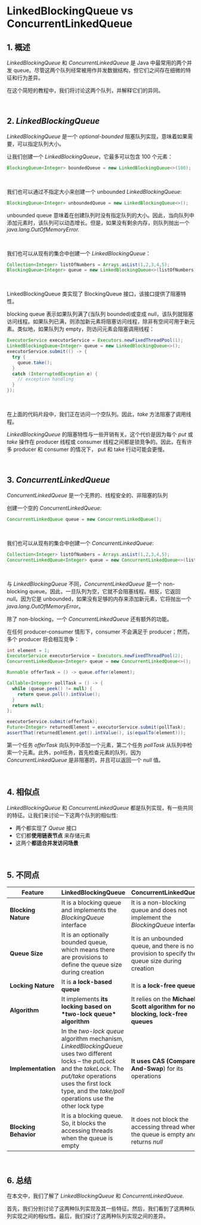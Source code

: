# LinkedBlockingQueue vs ConcurrentLinkedQueue

## 1. 概述

*LinkedBlockingQueue* 和 *ConcurrentLinkedQueue* 是 Java 中最常用的两个并发 queue。尽管这两个队列经常被用作并发数据结构，但它们之间存在细微的特征和行为差异。

在这个简短的教程中，我们将讨论这两个队列，并解释它们的异同。

&nbsp;

## 2. *LinkedBlockingQueue*

*LinkedBlockingQueue* 是一个 *optional-bounded* 阻塞队列实现，意味着如果需要，可以指定队列大小。

让我们创建一个 *LinkedBlockingQueue*，它最多可以包含 100 个元素：

```java
BlockingQueue<Integer> boundedQueue = new LinkedBlockingQueue<>(100);
```

&nbsp;

我们也可以通过不指定大小来创建一个 unbounded *LinkedBlockingQueue*:

```java
BlockingQueue<Integer> unboundedQueue = new LinkedBlockingQueue<>();
```

unbounded queue 意味着在创建队列时没有指定队列的大小。因此，当向队列中添加元素时，该队列可以动态增长。但是，如果没有剩余内存，则队列抛出一个 *java.lang.OutOfMemoryError.*

&nbsp;

我们也可以从现有的集合中创建一个 *LinkedBlockingQueue*：

```java
Collection<Integer> listOfNumbers = Arrays.asList(1,2,3,4,5);
BlockingQueue<Integer> queue = new LinkedBlockingQueue<>(listOfNumbers);
```

&nbsp;

LinkedBlockingQueue 类实现了 BlockingQueue 接口，该接口提供了阻塞特性。

blocking queue 表示如果队列满了(当队列 bounded)或变成 null，该队列就阻塞访问线程。如果队列已满，则添加新元素将阻塞访问线程，除非有空间可用于新元素。类似地，如果队列为 empty，则访问元素会阻塞调用线程：

```java
ExecutorService executorService = Executors.newFixedThreadPool(1);
LinkedBlockingQueue<Integer> queue = new LinkedBlockingQueue<>();
executorService.submit(() -> {
  try {
    queue.take();
  } 
  catch (InterruptedException e) {
    // exception handling
  }
});
```

&nbsp;

在上面的代码片段中，我们正在访问一个空队列。因此，*take* 方法阻塞了调用线程。

*LinkedBlockingQueue* 的阻塞特性与一些开销有关。这个代价是因为每个 *put* 或 *take* 操作在 producer 线程或 consumer 线程之间都是锁竞争的。因此，在有许多 producer 和 consumer 的情况下， put 和 take 行动可能会更慢。

&nbsp;

## 3. *ConcurrentLinkedQueue*

$ConcurrentLinkedQueue$ 是一个无界的、线程安全的、非阻塞的队列

创建一个空的 *$ConcurrentLinkedQueue$*:

```java
ConcurrentLinkedQueue queue = new ConcurrentLinkedQueue();
```

&nbsp;

我们也可以从现有的集合中创建一个 $ConcurrentLinkedQueue$:

```java
Collection<Integer> listOfNumbers = Arrays.asList(1,2,3,4,5);
ConcurrentLinkedQueue<Integer> queue = new ConcurrentLinkedQueue<>(listOfNumbers);
```

&nbsp;

与 *LinkedBlockingQueue* 不同，*ConcurrentLinkedQueue* 是一个 non-blocking queue。因此，一旦队列为空，它就不会阻塞线程。相反，它返回 *null*。因为它是 unbounded，如果没有足够的内存来添加新元素，它将抛出一个 $java.lang.OutOfMemoryError$。

除了 non-blocking，一个 *ConcurrentLinkedQueue* 还有额外的功能。

在任何 producer-consumer 情形下，consumer 不会满足于 producer；然而，多个 producer 将会相互竞争：

```java
int element = 1;
ExecutorService executorService = Executors.newFixedThreadPool(2);
ConcurrentLinkedQueue<Integer> queue = new ConcurrentLinkedQueue<>();

Runnable offerTask = () -> queue.offer(element);

Callable<Integer> pollTask = () -> {
  while (queue.peek() != null) {
    return queue.poll().intValue();
  }
  return null;
};

executorService.submit(offerTask);
Future<Integer> returnedElement = executorService.submit(pollTask);
assertThat(returnedElement.get().intValue(), is(equalTo(element)));
```

第一个任务 *offerTask* 向队列中添加一个元素，第二个任务 *pollTask* 从队列中检索一个元素。此外，poll任务，首先检查元素的队列，因为 *ConcurrentLinkedQueue* 是非阻塞的，并且可以返回一个 *null* 值。

&nbsp;

## 4. 相似点

*LinkedBlockingQueue* 和 *ConcurrentLinkedQueue* 都是队列实现，有一些共同的特征。让我们来讨论一下这两个队列的相似性:

- 两个都实现了 *Queue* 接口
- 它们都**使用链表节点** 来存储元素
- 这两个**都适合并发访问场景**

&nbsp;

## 5. 不同点

| Feature               | LinkedBlockingQueue                                          | ConcurrentLinkedQueue                                        |
| --------------------- | ------------------------------------------------------------ | ------------------------------------------------------------ |
| **Blocking Nature**   | It is a blocking queue and implements the *BlockingQueue* interface | It is a non-blocking queue and does not implement the *BlockingQueue* interface |
| **Queue Size**        | It is an optionally bounded queue, which means there are provisions to define the queue size during creation | It is an unbounded queue, and there is no provision to specify the queue size during creation |
| **Locking Nature**    | It is **a lock-based queue**                                 | It is **a lock-free queue**                                  |
| **Algorithm**         | It implements **its locking based on \*two-lock queue\* algorithm** | It relies on the **Michael & Scott algorithm for non-blocking, lock-free queues** |
| **Implementation**    | In the *two-lock queue* algorithm mechanism, *LinkedBlockingQueue* uses two different locks – the *putLock* and the *takeLock*. The *put/take* operations uses the first lock type, and the *take/poll* operations use the other lock type | **It uses CAS (Compare-And-Swap**) for its operations        |
| **Blocking Behavior** | It is a blocking queue. So, it blocks the accessing threads when the queue is empty | It does not block the accessing thread when the queue is empty and returns *null* |

&nbsp;

## 6. 总结

在本文中，我们了解了 *LinkedBlockingQueue* 和 *ConcurrentLinkedQueue.*

首先，我们分别讨论了这两种队列实现及其一些特征。然后，我们看到了这两种队列实现之间的相似性。最后，我们探讨了这两种队列实现之间的差异。
